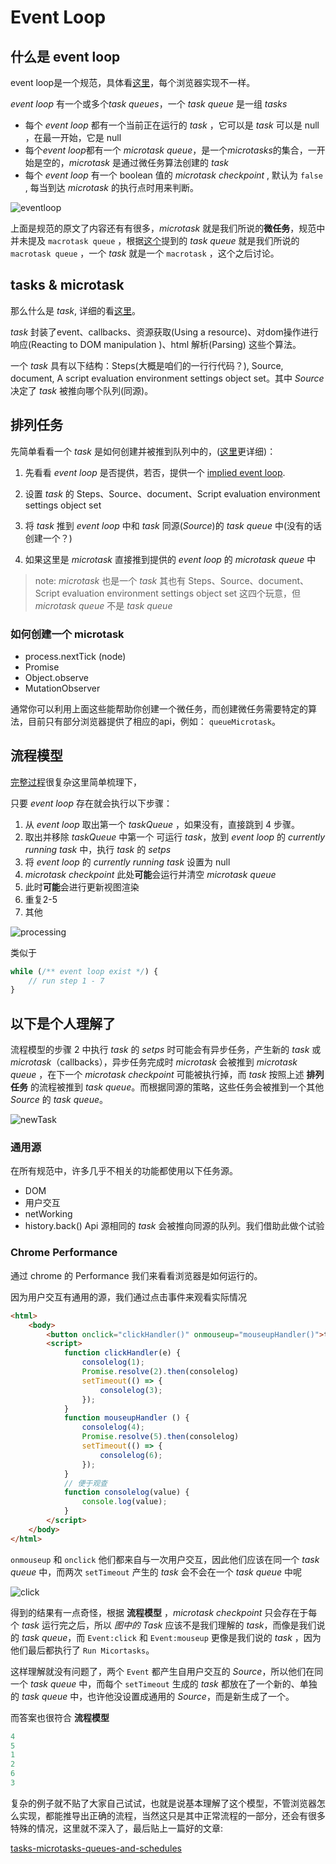 # Event Loop

## 什么是 event loop
event loop是一个规范，具体看[这里](event-loop-spec)，每个浏览器实现不一样。

*event loop* 有一个或多个*task queues*，一个 *task queue* 是一组 *tasks*
* 每个 *event loop* 都有一个当前正在运行的 *task* ，它可以是 *task* 可以是 null ，在最一开始，它是 null
* 每个*event loop*都有一个 *microtask queue*，是一个*microtasks*的集合，一开始是空的，*microtask* 是通过微任务算法创建的 *task*
* 每个 *event loop* 有一个 boolean 值的 *microtask checkpoint* , 默认为 `false` , 每当到达 *microtask* 的执行点时用来判断。

![eventloop][eventloop]

上面是规范的原文了内容还有有很多，*microtask* 就是我们所说的**微任务**，规范中并未提及 `macrotask queue` ，根据[这个][issue]提到的 *task queue* 就是我们所说的 `macrotask queue` ，一个 *task* 就是一个 `macrotask` ，这个之后讨论。


## tasks & microtask
那么什么是 *task*, 详细的看[这里][task]。

*task* 封装了event、callbacks、资源获取(Using a resource)、对dom操作进行响应(Reacting to DOM manipulation
)、html 解析(Parsing) 这些个算法。

一个 *task* 具有以下结构：Steps(大概是咱们的一行行代码？), Source, document, A script evaluation environment settings object set。其中 *Source* 决定了 *task* 被推向哪个队列(同源)。

## 排列任务

先简单看看一个 *task* 是如何创建并被推到队列中的，([这里][queuing tasks]更详细)：
1. 先看看 *event loop* 是否提供，若否，提供一个 [implied event loop][implied event loop].
2. 设置 *task* 的 Steps、Source、document、Script evaluation environment settings object set

3. 将 *task* 推到 *event loop* 中和 *task* 同源(*Source*)的 *task queue* 中(没有的话创建一个？)
3. 如果这里是 *microtask* 直接推到提供的 *event loop* 的 *microtask queue* 中


> note: *microtask* 也是一个 *task* 其也有 Steps、Source、document、Script evaluation environment settings object set 这四个玩意，但 *microtask queue* 不是 *task queue*

### 如何创建一个 microtask
* process.nextTick (node)
* Promise
* Object.observe
* MutationObserver

通常你可以利用上面这些能帮助你创建一个微任务，而创建微任务需要特定的算法，目前只有部分浏览器提供了相应的api，例如： `queueMicrotask`。

## 流程模型

[完整过程][Processing model]很复杂这里简单梳理下，

只要 *event loop* 存在就会执行以下步骤：

1. 从 *event loop* 取出第一个 *taskQueue* ，如果没有，直接跳到 4 步骤。
2. 取出并移除 *taskQueue* 中第一个 可运行 *task*，放到 *event loop* 的 *currently running task* 中，执行 *task* 的 *setps*
3. 将 *event loop* 的 *currently running task* 设置为 null
4. *microtask checkpoint* 此处**可能**会运行并清空 *microtask queue*
5. 此时**可能**会进行更新视图渲染
6. 重复2-5
7. 其他

![processing][processing]

类似于
```js
while (/** event loop exist */) {
    // run step 1 - 7
}
```

## 以下是个人理解了

流程模型的步骤 2 中执行 *task* 的 *setps* 时可能会有异步任务，产生新的 *task* 或 *microtask*（callbacks），异步任务完成时 *microtask* 会被推到 *microtask queue* ，在下一个 *microtask checkpoint* 可能被执行掉，而 *task* 按照上述 **排列任务** 的流程被推到 *task queue*。而根据同源的策略，这些任务会被推到一个其他 *Source* 的 *task queue*。

![newTask][newTask]

### 通用源
在所有规范中，许多几乎不相关的功能都使用以下任务源。
* DOM
* 用户交互
* netWorking
* history.back() Api
源相同的 *task* 会被推向同源的队列。我们借助此做个试验

### Chrome Performance

通过 chrome 的 Performance 我们来看看浏览器是如何运行的。

因为用户交互有通用的源，我们通过点击事件来观看实际情况

```html
<html>
    <body>
        <button onclick="clickHandler()" onmouseup="mouseupHandler()">test</button>
        <script>            
            function clickHandler(e) {
                consolelog(1);
                Promise.resolve(2).then(consolelog)
                setTimeout(() => {
                    consolelog(3);
                });
            }
            function mouseupHandler () {
                consolelog(4);
                Promise.resolve(5).then(consolelog)
                setTimeout(() => {
                    consolelog(6);
                });
            }
            // 便于观查
            function consolelog(value) {
                console.log(value);
            }
        </script>
    </body>
</html>
```

`onmouseup` 和 `onclick` 他们都来自与一次用户交互，因此他们应该在同一个 *task queue* 中，而两次 `setTimeout` 产生的 *task* 会不会在一个 *task queue* 中呢

![click][click]

得到的结果有一点奇怪，根据 **流程模型** ，*microtask checkpoint* 只会存在于每个 *task* 运行完之后，所以 *图中的 Task* 应该不是我们理解的 *task*，而像是我们说的 *task queue*，而 `Event:click` 和 `Event:mouseup` 更像是我们说的 *task* ，因为他们最后都执行了 `Run Micortasks`。

这样理解就没有问题了，两个 `Event` 都产生自用户交互的 *Source*，所以他们在同一个 *task queue* 中，而每个 `setTimeout` 生成的 *task* 都放在了一个新的、单独的 *task queue* 中，也许他没设置成通用的 *Source*，而是新生成了一个。

而答案也很符合 **流程模型**

```js
4
5
1
2
6
3
```

复杂的例子就不贴了大家自己试试，也就是说基本理解了这个模型，不管浏览器怎么实现，都能推导出正确的流程，当然这只是其中正常流程的一部分，还会有很多特殊的情况，这里就不深入了，最后贴上一篇好的文章:

[tasks-microtasks-queues-and-schedules][tasks-microtasks-queues-and-schedules]


[event-loop-spec]:https://html.spec.whatwg.org/multipage/webappapis.html#event-loop
[issue]:https://stackoverflow.com/questions/25915634/difference-between-microtask-and-macrotask-within-an-event-loop-context
[task]:https://html.spec.whatwg.org/multipage/webappapis.html#concept-task
[Processing model]:https://html.spec.whatwg.org/multipage/webappapis.html#event-loop-processing-model
[queuing tasks]:https://html.spec.whatwg.org/multipage/webappapis.html#queuing-tasks
[implied event loop]:https://html.spec.whatwg.org/multipage/webappapis.html#implied-event-loop
[tasks-microtasks-queues-and-schedules]:https://jakearchibald.com/2015/tasks-microtasks-queues-and-schedules/#comment-2198501019
[eventloop]:https://github.com/jwdzzhz777/blog/blob/master/assets/event_loop/eventloop.jpg?raw=true
[newTask]:https://github.com/jwdzzhz777/blog/blob/master/assets/event_loop/newTask.jpg?raw=true
[processing]:https://github.com/jwdzzhz777/blog/blob/master/assets/event_loop/processing.jpg?raw=true
[click]:https://github.com/jwdzzhz777/blog/blob/master/assets/event_loop/click.jpg?raw=true
